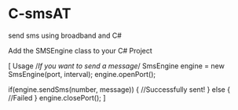 # C-smsAT
send sms using broadband and C#

Add the SMSEngine class to your C# Project

[
Usage
/*If you want to send a message*/
SmsEngine engine = new SmsEngine(port, interval);
engine.openPort();

if(engine.sendSms(number, message))
{
//Successfully sent!
}
else
{
//Failed
}
engine.closePort();
]





